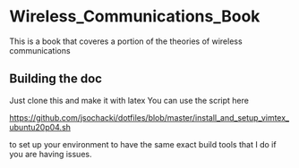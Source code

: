 # Wireless_Communications_Book
This is a book that coveres a portion of the theories of wireless communications

## Building the doc
Just clone this and make it with latex
You can use the script here

https://github.com/jsochacki/dotfiles/blob/master/install_and_setup_vimtex_ubuntu20p04.sh

to set up your environment to have the same exact build tools that I do if you are having issues.
